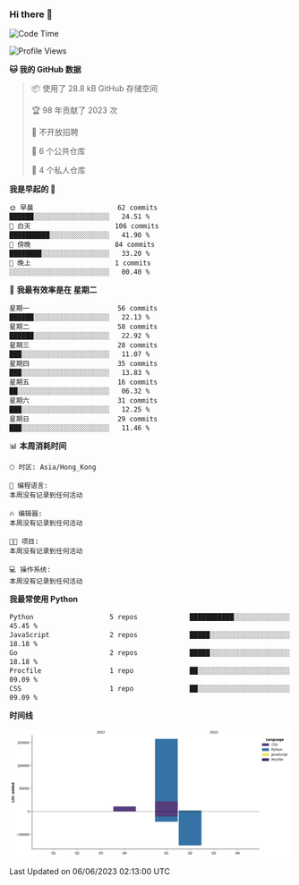 ### Hi there 👋

<!--
**Mrzqd/Mrzqd** is a ✨ _special_ ✨ repository because its `README.md` (this file) appears on your GitHub profile.

Here are some ideas to get you started:

- 🔭 I’m currently working on ...
- 🌱 I’m currently learning ...
- 👯 I’m looking to collaborate on ...
- 🤔 I’m looking for help with ...
- 💬 Ask me about ...
- 📫 How to reach me: ...
- 😄 Pronouns: ...
- ⚡ Fun fact: ...
-->
<!--START_SECTION:waka-->
![Code Time](http://img.shields.io/badge/Code%20Time-110%20hrs%2048%20mins-blue)

![Profile Views](http://img.shields.io/badge/%E4%B8%AA%E4%BA%BA%E8%B5%84%E6%96%99%E8%A7%82%E7%9C%8B%E6%AC%A1%E6%95%B0-5-blue)

**🐱 我的 GitHub 数据** 

> 📦  使用了 28.8 kB GitHub 存储空间 
 > 
> 🏆 98 年贡献了 2023 次
 > 
> 🚫 不开放招聘
 > 
> 📜 6 个公共仓库 
 > 
> 🔑 4 个私人仓库 
 > 
**我是早起的 🐤** 

```text
🌞 早晨                     62 commits          ██████░░░░░░░░░░░░░░░░░░░   24.51 % 
🌆 白天                     106 commits         ██████████░░░░░░░░░░░░░░░   41.90 % 
🌃 傍晚                     84 commits          ████████░░░░░░░░░░░░░░░░░   33.20 % 
🌙 晚上                     1 commits           ░░░░░░░░░░░░░░░░░░░░░░░░░   00.40 % 
```
📅 **我最有效率是在 星期二** 

```text
星期一                      56 commits          ██████░░░░░░░░░░░░░░░░░░░   22.13 % 
星期二                      58 commits          ██████░░░░░░░░░░░░░░░░░░░   22.92 % 
星期三                      28 commits          ███░░░░░░░░░░░░░░░░░░░░░░   11.07 % 
星期四                      35 commits          ███░░░░░░░░░░░░░░░░░░░░░░   13.83 % 
星期五                      16 commits          ██░░░░░░░░░░░░░░░░░░░░░░░   06.32 % 
星期六                      31 commits          ███░░░░░░░░░░░░░░░░░░░░░░   12.25 % 
星期日                      29 commits          ███░░░░░░░░░░░░░░░░░░░░░░   11.46 % 
```


📊 **本周消耗时间** 

```text
🕑︎ 时区: Asia/Hong_Kong

💬 编程语言: 
本周没有记录到任何活动

🔥 编辑器: 
本周没有记录到任何活动

🐱‍💻 项目: 
本周没有记录到任何活动

💻 操作系统: 
本周没有记录到任何活动
```

**我最常使用 Python** 

```text
Python                   5 repos             ███████████░░░░░░░░░░░░░░   45.45 % 
JavaScript               2 repos             █████░░░░░░░░░░░░░░░░░░░░   18.18 % 
Go                       2 repos             █████░░░░░░░░░░░░░░░░░░░░   18.18 % 
Procfile                 1 repo              ██░░░░░░░░░░░░░░░░░░░░░░░   09.09 % 
CSS                      1 repo              ██░░░░░░░░░░░░░░░░░░░░░░░   09.09 % 
```



**时间线**

![Lines of Code chart](https://raw.githubusercontent.com/Mrzqd/Mrzqd/main/assets/bar_graph.png)


 Last Updated on 06/06/2023 02:13:00 UTC
<!--END_SECTION:waka-->
